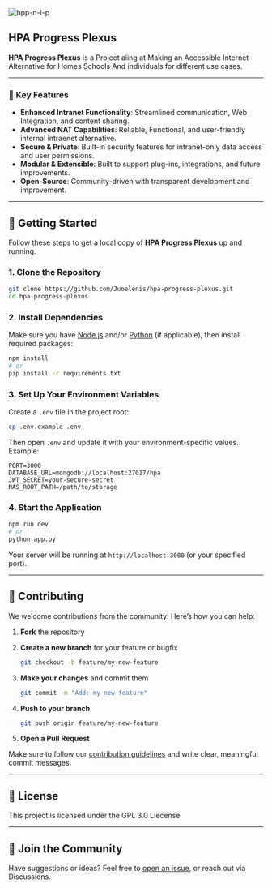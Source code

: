![hpp-n-l-p](https://github.com/user-attachments/assets/e8a3587e-3436-44a8-b484-5673028cc386)

## HPA Progress Plexus

**HPA Progress Plexus** is a Project aiing at Making an Accessible Internet Alternative for Homes Schools And individuals for different use cases.

---

### 🚀 Key Features

* **Enhanced Intranet Functionality**: Streamlined communication, Web Integration, and content sharing.
* **Advanced NAT Capabilities**: Reliable, Functional, and user-friendly internal intraenet alternative.
* **Secure & Private**: Built-in security features for intranet-only data access and user permissions.
* **Modular & Extensible**: Built to support plug-ins, integrations, and future improvements.
* **Open-Source**: Community-driven with transparent development and improvement.

---

## 🔧 Getting Started

Follow these steps to get a local copy of **HPA Progress Plexus** up and running.

### 1. Clone the Repository

```bash
git clone https://github.com/Juoelenis/hpa-progress-plexus.git
cd hpa-progress-plexus
```

### 2. Install Dependencies

Make sure you have [Node.js](https://nodejs.org/) and/or [Python](https://www.python.org/) (if applicable), then install required packages:

```bash
npm install
# or
pip install -r requirements.txt
```

### 3. Set Up Your Environment Variables

Create a `.env` file in the project root:

```bash
cp .env.example .env
```

Then open `.env` and update it with your environment-specific values. Example:

```
PORT=3000
DATABASE_URL=mongodb://localhost:27017/hpa
JWT_SECRET=your-secure-secret
NAS_ROOT_PATH=/path/to/storage
```

### 4. Start the Application

```bash
npm run dev
# or
python app.py
```

Your server will be running at `http://localhost:3000` (or your specified port).

---

## 🤝 Contributing

We welcome contributions from the community! Here’s how you can help:

1. **Fork** the repository
2. **Create a new branch** for your feature or bugfix

   ```bash
   git checkout -b feature/my-new-feature
   ```
3. **Make your changes** and commit them

   ```bash
   git commit -m "Add: my new feature"
   ```
4. **Push to your branch**

   ```bash
   git push origin feature/my-new-feature
   ```
5. **Open a Pull Request**

Make sure to follow our [contribution guidelines](CONTRIBUTING.md) and write clear, meaningful commit messages.

---

## 📄 License

This project is licensed under the GPL 3.0 Liecense

---

## 🙌 Join the Community

Have suggestions or ideas? Feel free to [open an issue](https://github.com/your-username/hpa-progress-plexus/issues), or reach out via Discussions.

